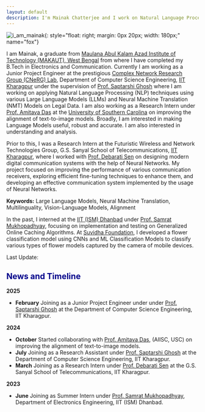 ```yaml
---
layout: default
description: I'm Mainak Chatterjee and I work on Natural Language Processing. More details inside!
---
```


<!-- (comment) the image below can be found in img folder of this very project-->
![i_am_mainak](./img/people/me.jpg){: style="float: right; margin: 0px 20px; width: 180px;" name="fox"}


I am Mainak, a graduate from [Maulana Abul Kalam Azad Institute of Technology (MAKAUT), West Bengal](https://makautwb.ac.in/) from where I have completed my B.Tech in Electronics and Communication. Currently I am working as a Junior Project Engineer at the prestigious [Complex Network Research Group (CNeRG) Lab](https://cnerg-iitkgp.github.io/), Department of Computer Science Engineering, [IIT Kharagpur](https://www.iitkgp.ac.in/) under the supervision of [Prof. Saptarshi Ghosh](https://sites.google.com/site/saptarshighosh/) where I am working on applying Natural Language Processing (NLP) techniques using various Large Language Models (LLMs) and Neural Machine Translation (NMT) Models on Legal Data. I am also working as a Research Intern under [Prof. Amitava Das](https://sam.research.sc.edu/uscera/facultyExpertise/cv/43377) at the [University of Southern Carolina](https://sc.edu/) on improving the alignment of text-to-image models. Broadly, I am interested in making Language Models useful, robust and accurate. I am also interested in understanding and analysis.

Prior to this, I was a Research Intern at the Futuristic Wireless and Network Technologies Group, G.S. Sanyal School of Telecommunications, [IIT Kharagpur](https://www.iitkgp.ac.in/), where I worked with [Prof. Debarati Sen](https://sites.google.com/view/debarati-sen) on designing modern digital communication systems with the help of Neural Networks. My project focused on improving the performance of various communication receivers, exploring efficient fine-tuning techniques to enhance them, and developing an effective communication system implemented by the usage of Neural Networks.

**Keywords:** Large Language Models, Neural Machine Translation, Multilinguality, Vision-Language Models, Alignment

In the past, I interned at the [IIT (ISM) Dhanbad](https://www.iitism.ac.in/) under [Prof. Samrat Mukhopadhyay](https://sites.google.com/view/samratspace/home?authuser=0), focusing on implementation and testing on Generalized Online Caching Algorithms. At [Suvidha Foundation](https://suvidhafoundationedutech.org/), I developed a flower classification model using CNNs and ML Classification Models to classify various types of flower models captured by the camera of mobile devices.

Last Update:

## <span style="color:darkblue">News and Timeline </span>
**2025**
* **February** Joining as a Junior Project Engineer under under [Prof. Saptarshi Ghosh](https://sites.google.com/site/saptarshighosh/) at the Department of Computer Science Engineering, IIT Kharagpur.

**2024**
* **October** Started collaborating with [Prof. Amitava Das](https://sam.research.sc.edu/uscera/facultyExpertise/cv/43377), (AIISC, USC) on improving the alignment of text-to-image models.
* **July** Joining as a Research Assistant under [Prof. Saptarshi Ghosh](https://sites.google.com/site/saptarshighosh/) at the Department of Computer Science Engineering, IIT Kharagpur.
* **March** Joining as a Research Intern under [Prof. Debarati Sen](https://sites.google.com/view/debarati-sen) at the G.S. Sanyal School of Telecommunications, IIT Kharagpur.

**2023**
* **June**  Joining as Summer Intern under [Prof. Samrat Mukhopadhyay](https://sites.google.com/view/samratspace/home?authuser=0), Department of Electronics Engineering, IIT (ISM) Dhanbad.
